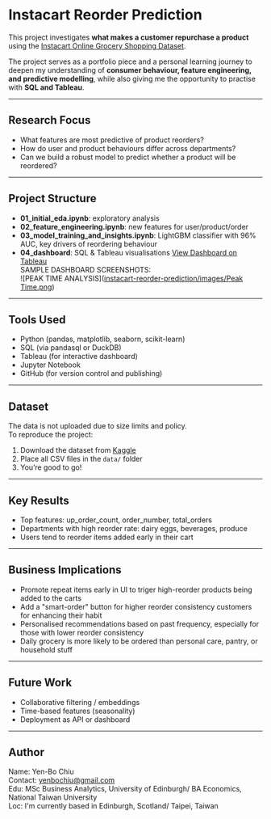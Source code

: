 # Instacart Reorder Prediction

This project investigates **what makes a customer repurchase a product** using the [Instacart Online Grocery Shopping Dataset](https://www.kaggle.com/datasets/instacart/instacart-market-basket-analysis).

The project serves as a portfolio piece and a personal learning journey to deepen my understanding of **consumer behaviour, feature engineering, and predictive modelling**, while also giving me the opportunity to practise with **SQL and Tableau**.

---

## Research Focus

- What features are most predictive of product reorders?
- How do user and product behaviours differ across departments?
- Can we build a robust model to predict whether a product will be reordered?

---

## Project Structure
- **01_initial_eda.ipynb**: exploratory analysis
- **02_feature_engineering.ipynb**: new features for user/product/order
- **03_model_training_and_insights.ipynb**: LightGBM classifier with 96% AUC, key drivers of reordering behaviour
- **04_dashboard**: SQL & Tableau visualisations [View Dashboard on Tableau](https://public.tableau.com/views/ReorderAnalysis/Dashboard5?:language=en-US&:sid=&:redirect=auth&:display_count=n&:origin=viz_share_link)   
  SAMPLE DASHBOARD SCREENSHOTS:   
  ![PEAK TIME ANALYSIS]([instacart-reorder-prediction/images/Peak Time.png](https://github.com/yenbochiu/instacart-reorder-prediction/blob/7e1e80fc9b64a46ae8b36972965028ca32b9bde1/Peak%20Time.png))

---

## Tools Used

- Python (pandas, matplotlib, seaborn, scikit-learn)
- SQL (via pandasql or DuckDB)
- Tableau (for interactive dashboard)
- Jupyter Notebook
- GitHub (for version control and publishing)

---

## Dataset

The data is not uploaded due to size limits and policy.  
To reproduce the project:

1. Download the dataset from [Kaggle](https://www.kaggle.com/datasets/instacart/instacart-market-basket-analysis)
2. Place all CSV files in the `data/` folder
3. You’re good to go!

---

## Key Results

- Top features: up_order_count, order_number, total_orders
- Departments with high reorder rate: dairy eggs, beverages, produce
- Users tend to reorder items added early in their cart

---

## Business Implications

- Promote repeat items early in UI to triger high-reorder products being added to the carts
- Add a "smart-order" button for higher reorder consistency customers for enhancing their habit
- Personalised recommendations based on past frequency, especially for those with lower reorder consistency
- Daily grocery is more likely to be ordered than personal care, pantry, or household stuff

---

## Future Work
- Collaborative filtering / embeddings
- Time-based features (seasonality)
- Deployment as API or dashboard

---

## Author

Name: Yen-Bo Chiu    
Contact: yenbochiu@gmail.com    
Edu: MSc Business Analytics, University of Edinburgh/ BA Economics, National Taiwan University  
Loc: I'm currently based in Edinburgh, Scotland/ Taipei, Taiwan



